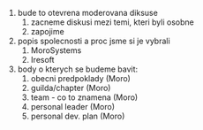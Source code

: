 
1. bude to otevrena moderovana diksuse
	1. zacneme diskusi mezi temi, kteri byli osobne
	2. zapojime 
2. popis spolecnosti a proc jsme si je vybrali
	1. MoroSystems
	2. Iresoft
3. body o kterych se budeme bavit:
	1. obecni predpoklady (Moro)
	2. guilda/chapter (Moro)
	3. team - co to znamena (Moro)
	4. personal leader (Moro)
	5. personal dev. plan (Moro)